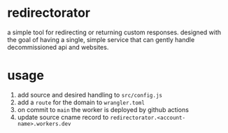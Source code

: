 # redirectorator

a simple tool for redirecting or returning custom responses. designed with the goal of having a single, simple service that can gently handle decommissioned api and websites.

# usage

1. add source and desired handling to `src/config.js`
2. add a `route` for the domain to `wrangler.toml`
3. on commit to `main` the worker is deployed by github actions
4. update source cname record to `redirectorator.<account-name>.workers.dev`
